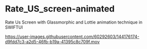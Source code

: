 # Rate_US_screen-animated
Rate Us Screen with Glassmorphic and Lottie animation technique in SWIFTUI

https://user-images.githubusercontent.com/60292603/144176174-d9fdd7c3-a2d5-46fb-b19a-41395c8c709f.mov
